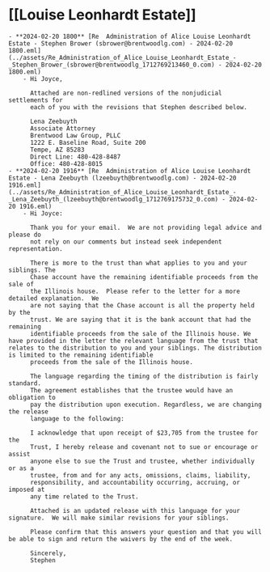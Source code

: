 # [[Louise Leonhardt Estate]]
	- **2024-02-20 1800** [Re  Administration of Alice Louise Leonhardt Estate - Stephen Brower (sbrower@brentwoodlg.com) - 2024-02-20 1800.eml](../assets/Re_Administration_of_Alice_Louise_Leonhardt_Estate_-_Stephen_Brower_(sbrower@brentwoodlg_1712769213460_0.com) - 2024-02-20 1800.eml)
		- Hi Joyce,
		  
		  Attached are non-redlined versions of the nonjudicial settlements for 
		  each of you with the revisions that Stephen described below.
		  
		  Lena Zeebuyth
		  Associate Attorney
		  Brentwood Law Group, PLLC
		  1222 E. Baseline Road, Suite 200
		  Tempe, AZ 85283
		  Direct Line: 480-428-8487
		  Office: 480-428-8015
	- **2024-02-20 1916** [Re  Administration of Alice Louise Leonhardt Estate - Lena Zeebuyth (lzeebuyth@brentwoodlg.com) - 2024-02-20 1916.eml](../assets/Re_Administration_of_Alice_Louise_Leonhardt_Estate_-_Lena_Zeebuyth_(lzeebuyth@brentwoodlg_1712769175732_0.com) - 2024-02-20 1916.eml)
		- Hi Joyce:
		  
		  Thank you for your email.  We are not providing legal advice and please do 
		  not rely on our comments but instead seek independent representation.
		  
		  There is more to the trust than what applies to you and your siblings. The 
		  Chase account have the remaining identifiable proceeds from the sale of 
		  the Illinois house.  Please refer to the letter for a more detailed explanation.  We
		  are not saying that the Chase account is all the property held by the 
		  trust. We are saying that it is the bank account that had the remaining 
		  identifiable proceeds from the sale of the Illinois house. We have provided in the letter the relevant language from the trust that relates to the distribution to you and your siblings. The distribution is limited to the remaining identifiable 
		  proceeds from the sale of the Illinois house.
		  
		  The language regarding the timing of the distribution is fairly standard. 
		  The agreement establishes that the trustee would have an obligation to 
		  pay the distribution upon execution. Regardless, we are changing the release 
		  language to the following:
		  
		  I acknowledge that upon receipt of $23,705 from the trustee for the 
		  Trust, I hereby release and covenant not to sue or encourage or assist
		  anyone else to sue the Trust and trustee, whether individually or as a 
		  trustee, from and for any acts, omissions, claims, liability, 
		  responsibility, and accountability occurring, accruing, or imposed at 
		  any time related to the Trust.
		  
		  Attached is an updated release with this language for your signature.  We will make similar revisions for your siblings.
		  
		  Please confirm that this answers your question and that you will be able to sign and return the waivers by the end of the week.
		  
		  Sincerely,
		  Stephen